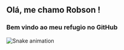 ## Olá, me chamo Robson ! 
### Bem vindo ao meu refugio no GitHub 

<!--Here are some ideas to get you started:

- 🔭 I’m currently working on ...
- 🌱 I’m currently learning ...
- 👯 I’m looking to collaborate on ...
- 🤔 I’m looking for help with ...
- 💬 Ask me about ...
- 📫 How to reach me: ...
- 😄 Pronouns: ...
- ⚡ Fun fact: ... 
-->



![Snake animation](https://https://github.com/Atr3yus/blob/output/github-contribution-grid-snake.svg)
